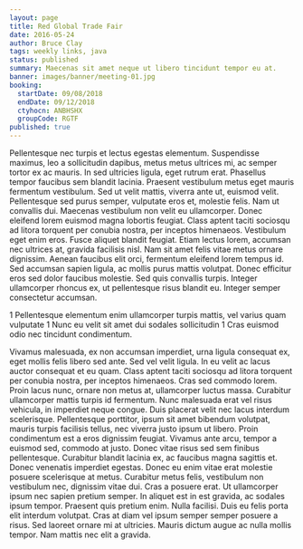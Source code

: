 ```yaml
---
layout: page
title: Red Global Trade Fair
date: 2016-05-24
author: Bruce Clay
tags: weekly links, java
status: published
summary: Maecenas sit amet neque ut libero tincidunt tempor eu at.
banner: images/banner/meeting-01.jpg
booking:
  startDate: 09/08/2018
  endDate: 09/12/2018
  ctyhocn: ANBHSHX
  groupCode: RGTF
published: true
---
```

Pellentesque nec turpis et lectus egestas elementum. Suspendisse maximus, leo a sollicitudin dapibus, metus metus ultrices mi, ac semper tortor ex ac mauris. In sed ultricies ligula, eget rutrum erat. Phasellus tempor faucibus sem blandit lacinia. Praesent vestibulum metus eget mauris fermentum vestibulum. Sed ut velit mattis, viverra ante ut, euismod velit. Pellentesque sed purus semper, vulputate eros et, molestie felis. Nam ut convallis dui. Maecenas vestibulum non velit eu ullamcorper. Donec eleifend lorem euismod magna lobortis feugiat. Class aptent taciti sociosqu ad litora torquent per conubia nostra, per inceptos himenaeos. Vestibulum eget enim eros. Fusce aliquet blandit feugiat.
Etiam lectus lorem, accumsan nec ultrices at, gravida facilisis nisl. Nam sit amet felis vitae metus ornare dignissim. Aenean faucibus elit orci, fermentum eleifend lorem tempus id. Sed accumsan sapien ligula, ac mollis purus mattis volutpat. Donec efficitur eros sed dolor faucibus molestie. Sed quis convallis turpis. Integer ullamcorper rhoncus ex, ut pellentesque risus blandit eu. Integer semper consectetur accumsan.

1 Pellentesque elementum enim ullamcorper turpis mattis, vel varius quam vulputate
1 Nunc eu velit sit amet dui sodales sollicitudin
1 Cras euismod odio nec tincidunt condimentum.

Vivamus malesuada, ex non accumsan imperdiet, urna ligula consequat ex, eget mollis felis libero sed ante. Sed vel velit ligula. In eu velit ac lacus auctor consequat et eu quam. Class aptent taciti sociosqu ad litora torquent per conubia nostra, per inceptos himenaeos. Cras sed commodo lorem. Proin lacus nunc, ornare non metus at, ullamcorper luctus massa. Curabitur ullamcorper mattis turpis id fermentum. Nunc malesuada erat vel risus vehicula, in imperdiet neque congue. Duis placerat velit nec lacus interdum scelerisque. Pellentesque porttitor, ipsum sit amet bibendum volutpat, mauris turpis facilisis tellus, nec viverra justo ipsum ut libero. Proin condimentum est a eros dignissim feugiat. Vivamus ante arcu, tempor a euismod sed, commodo at justo. Donec vitae risus sed sem finibus pellentesque. Curabitur blandit lacinia ex, ac faucibus magna sagittis et. Donec venenatis imperdiet egestas.
Donec eu enim vitae erat molestie posuere scelerisque at metus. Curabitur metus felis, vestibulum non vestibulum nec, dignissim vitae dui. Cras a posuere erat. Ut ullamcorper ipsum nec sapien pretium semper. In aliquet est in est gravida, ac sodales ipsum tempor. Praesent quis pretium enim. Nulla facilisi. Duis eu felis porta elit interdum volutpat. Cras at diam vel ipsum semper semper posuere a risus. Sed laoreet ornare mi at ultricies. Mauris dictum augue ac nulla mollis tempor. Nam mattis nec elit a gravida.

